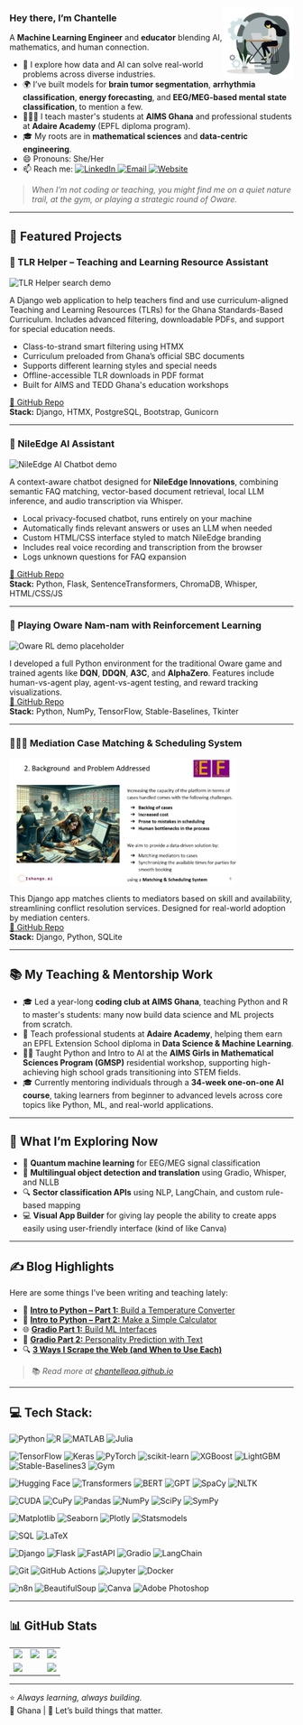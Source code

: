 <img width="25%" align="right" alt="Chantelle working"
src="https://github.com/ChantelleAA/ChantelleAA/blob/main/94528-programmer.gif" />

### Hey there, I’m Chantelle


A **Machine Learning Engineer** and **educator** blending AI, mathematics, and human connection.

- 🧠 I explore how data and AI can solve real-world problems across diverse industries.
- 🌍 I’ve built models for **brain tumor segmentation**, **arrhythmia classification**, **energy forecasting**, and **EEG/MEG-based mental state classification**, to mention a few.
- 👩🏾‍🏫 I teach master's students at **AIMS Ghana** and professional students at **Adaire Academy** (EPFL diploma program).
- 🎓 My roots are in **mathematical sciences** and **data-centric engineering**.
- 😄 Pronouns: She/Her  
- 📫 Reach me:
  <a href="https://linkedin.com/in/chantelleaa" target="_blank">
    <img alt="LinkedIn" src="https://img.shields.io/badge/LinkedIn-blue?logo=linkedin&logoColor=white">
  </a>
  <a href="chantelatta@gmail.com">
    <img alt="Email" src="https://img.shields.io/badge/Email-D14836?style=flat&logo=gmail&logoColor=white">
  </a>
  <a href="https://chantelleaa.github.io" target="_blank">
    <img alt="Website" src="https://img.shields.io/badge/Blog-000000?style=flat&logo=github&logoColor=white">
  </a>


<!--          [chantelatta@gmail.com](mailto:chantelatta@gmail.com) | [Website](https://chantelleaa.github.io) | [LinkedIn](https://linkedin.com/in/chantelleaa) -->

> *When I’m not coding or teaching, you might find me on a quiet nature trail, at the gym, or playing a strategic round of Oware.*

---

## 🌟 Featured Projects

### 📘 TLR Helper – Teaching and Learning Resource Assistant  
<img src="https://github.com/ChantelleAA/ChantelleAA/blob/main/tlr_helper%20(2).gif" align="center" width="80%" alt="TLR Helper search demo" />

A Django web application to help teachers find and use curriculum-aligned Teaching and Learning Resources (TLRs) for the Ghana Standards-Based Curriculum. Includes advanced filtering, downloadable PDFs, and support for special education needs.

- Class-to-strand smart filtering using HTMX  
- Curriculum preloaded from Ghana’s official SBC documents  
- Supports different learning styles and special needs  
- Offline-accessible TLR downloads in PDF format  
- Built for AIMS and TEDD Ghana's education workshops  

[🔗 GitHub Repo](https://github.com/ChantelleAA/tlr_app)  
**Stack:** Django, HTMX, PostgreSQL, Bootstrap, Gunicorn

---

### 🤖 NileEdge AI Assistant
<img width="80%" align="center" alt="NileEdge AI Chatbot demo"
src="https://github.com/ChantelleAA/ChantelleAA/blob/main/nileedgechatbot.gif" />

A context-aware chatbot designed for **NileEdge Innovations**, combining semantic FAQ matching, vector-based document retrieval, local LLM inference, and audio transcription via Whisper.

- Local privacy-focused chatbot, runs entirely on your machine  
- Automatically finds relevant answers or uses an LLM when needed  
- Custom HTML/CSS interface styled to match NileEdge branding  
- Includes real voice recording and transcription from the browser  
- Logs unknown questions for FAQ expansion

[🔗 GitHub Repo](https://github.com/ChantelleAA/response_aigent)  
**Stack:** Python, Flask, SentenceTransformers, ChromaDB, Whisper, HTML/CSS/JS

---

### 🧮 Playing Oware Nam-nam with Reinforcement Learning  
<img src="https://github.com/ChantelleAA/ChantelleAA/blob/main/oware_demo1.gif" align="center" width="80%" alt="Oware RL demo placeholder" />

I developed a full Python environment for the traditional Oware game and trained agents like **DQN**, **DDQN**, **A3C**, and **AlphaZero**. Features include human-vs-agent play, agent-vs-agent testing, and reward tracking visualizations.  
[🔗 GitHub Repo](https://github.com/ChantelleAA/Reinforcement_Learning_Oware)  
**Stack:** Python, NumPy, TensorFlow, Stable-Baselines, Tkinter

---

### 🧑🏾‍⚖️ Mediation Case Matching & Scheduling System  
<img src="https://github.com/ChantelleAA/ChantelleAA/blob/main/def.gif" align="center" width="80%" alt="Mediation system solution slides" />

This Django app matches clients to mediators based on skill and availability, streamlining conflict resolution services. Designed for real-world adoption by mediation centers.  
[🔗 GitHub Repo](https://github.com/ChantelleAA/Matching_and_Scheduling_System)  
**Stack:** Django, Python, SQLite

---

## 📚 My Teaching & Mentorship Work

- 🎓 Led a year-long **coding club at AIMS Ghana**, teaching Python and R to master's students: many now build data science and ML projects from scratch.
- 📘 Teach professional students at **Adaire Academy**, helping them earn an EPFL Extension School diploma in **Data Science & Machine Learning**.
- 🧕🏾 Taught Python and Intro to AI at the **AIMS Girls in Mathematical Sciences Program (GMSP)** residential workshop, supporting high-achieving high school grads transitioning into STEM fields.
- 🎓 Currently mentoring individuals through a **34-week one-on-one AI course**, taking learners from beginner to advanced levels across core topics like Python, ML, and real-world applications.

---

## 🧠 What I’m Exploring Now

- 🧬 **Quantum machine learning** for EEG/MEG signal classification  
- 💬 **Multilingual object detection and translation** using Gradio, Whisper, and NLLB  
- 🔍 **Sector classification APIs** using NLP, LangChain, and custom rule-based mapping  
- 💻 **Visual App Builder** for giving lay people the ability to create apps easily using user-friendly interface (kind of like Canva)

---

## ✍️ Blog Highlights

Here are some things I’ve been writing and teaching lately:

- 📘 [**Intro to Python – Part 1:** Build a Temperature Converter](https://chantelleaa.github.io/archivers/introduction-to-python-in-6-lessons-part-1)  
- 🧮 [**Intro to Python – Part 2:** Make a Simple Calculator](https://chantelleaa.github.io/archivers/introduction-to-python-in-6-lessons-part-1)
- 🌐 [**Gradio Part 1:** Build ML Interfaces](https://chantelleaa.github.io/archivers/intro-to-gradio-part-1)  
- 🧠 [**Gradio Part 2:** Personality Prediction with Text](https://chantelleaa.github.io/archivers/intro-to-gradio-part-2)
- 🔍 [**3 Ways I Scrape the Web (and When to Use Each)**](https://chantelleaa.github.io/archivers/intro-to-web-scraping)

> 📚 *Read more at [chantelleaa.github.io](https://chantelleaa.github.io)*

---

## 💻 Tech Stack:

![Python](https://img.shields.io/badge/python-3670A0?style=for-the-badge&logo=python&logoColor=ffdd54)
![R](https://img.shields.io/badge/R-276DC3?style=for-the-badge&logo=r&logoColor=white)
![MATLAB](https://img.shields.io/badge/MATLAB-%23e37922.svg?style=for-the-badge&logo=Mathworks&logoColor=white)
![Julia](https://img.shields.io/badge/Julia-9558B2?style=for-the-badge&logo=julia&logoColor=white)

![TensorFlow](https://img.shields.io/badge/TensorFlow-%23FF6F00.svg?style=for-the-badge&logo=TensorFlow&logoColor=white)
![Keras](https://img.shields.io/badge/Keras-D00000?style=for-the-badge&logo=keras&logoColor=white)
![PyTorch](https://img.shields.io/badge/PyTorch-%23EE4C2C.svg?style=for-the-badge&logo=PyTorch&logoColor=white)
![scikit-learn](https://img.shields.io/badge/scikit--learn-%23F7931E.svg?style=for-the-badge&logo=scikit-learn&logoColor=white)
![XGBoost](https://img.shields.io/badge/XGBoost-%230079C1.svg?style=for-the-badge&logo=xgboost&logoColor=white)
![LightGBM](https://img.shields.io/badge/LightGBM-FF7043?style=for-the-badge&logo=lightgbm&logoColor=white)
![Stable-Baselines3](https://img.shields.io/badge/Stable--Baselines3-000000?style=for-the-badge&logo=python&logoColor=white)
![Gym](https://img.shields.io/badge/OpenAI%20Gym-0081A7?style=for-the-badge&logo=openai&logoColor=white)

![Hugging Face](https://img.shields.io/badge/HuggingFace-FFD21F?style=for-the-badge&logo=huggingface&logoColor=black)
![Transformers](https://img.shields.io/badge/Transformers-FFB000?style=for-the-badge&logo=python&logoColor=white)
![BERT](https://img.shields.io/badge/BERT-1C1C1C?style=for-the-badge&logo=bert&logoColor=white)
![GPT](https://img.shields.io/badge/GPT-6E40C9?style=for-the-badge&logo=openai&logoColor=white)
![SpaCy](https://img.shields.io/badge/SpaCy-09A3D5?style=for-the-badge&logo=spacy&logoColor=white)
![NLTK](https://img.shields.io/badge/NLTK-1A237E?style=for-the-badge&logo=nltk&logoColor=white)

![CUDA](https://img.shields.io/badge/CUDA-76B900?style=for-the-badge&logo=nvidia&logoColor=white)
![CuPy](https://img.shields.io/badge/CuPy-002A3A?style=for-the-badge&logo=python&logoColor=white)
![Pandas](https://img.shields.io/badge/pandas-%23150458.svg?style=for-the-badge&logo=pandas&logoColor=white)
![NumPy](https://img.shields.io/badge/NumPy-013243?style=for-the-badge&logo=numpy&logoColor=white)
![SciPy](https://img.shields.io/badge/SciPy-8CAAE6?style=for-the-badge&logo=scipy&logoColor=white)
![SymPy](https://img.shields.io/badge/SymPy-3776AB?style=for-the-badge&logo=sympy&logoColor=white)

![Matplotlib](https://img.shields.io/badge/Matplotlib-%23ffffff.svg?style=for-the-badge&logo=Matplotlib&logoColor=black)
![Seaborn](https://img.shields.io/badge/Seaborn-2E3B4E?style=for-the-badge&logo=python&logoColor=white)
![Plotly](https://img.shields.io/badge/Plotly-%233F4F75.svg?style=for-the-badge&logo=plotly&logoColor=white)
![Statsmodels](https://img.shields.io/badge/Statsmodels-4B8BBE?style=for-the-badge&logo=python&logoColor=white)

![SQL](https://img.shields.io/badge/sql-%23007ACC.svg?style=for-the-badge&logo=sqlite&logoColor=white)
![LaTeX](https://img.shields.io/badge/LaTeX-008080?style=for-the-badge&logo=latex&logoColor=white)

![Django](https://img.shields.io/badge/django-%23092E20.svg?style=for-the-badge&logo=django&logoColor=white)
![Flask](https://img.shields.io/badge/Flask-000000?style=for-the-badge&logo=flask&logoColor=white)
![FastAPI](https://img.shields.io/badge/FastAPI-009688?style=for-the-badge&logo=fastapi&logoColor=white)
![Gradio](https://img.shields.io/badge/Gradio-%23404eed.svg?style=for-the-badge&logo=gradio&logoColor=white)
![LangChain](https://img.shields.io/badge/LangChain-%23black?style=for-the-badge)

![Git](https://img.shields.io/badge/git-%23F05033.svg?style=for-the-badge&logo=git&logoColor=white)
![GitHub Actions](https://img.shields.io/badge/github%20actions-%232671E5.svg?style=for-the-badge&logo=githubactions&logoColor=white)
![Jupyter](https://img.shields.io/badge/Jupyter-F37626?style=for-the-badge&logo=jupyter&logoColor=white)
![Docker](https://img.shields.io/badge/Docker-2496ED?style=for-the-badge&logo=docker&logoColor=white)

![n8n](https://img.shields.io/badge/n8n-ef6830?style=for-the-badge&logo=n8n&logoColor=white)
![BeautifulSoup](https://img.shields.io/badge/BeautifulSoup-4B8BBE?style=for-the-badge&logo=python&logoColor=white)
![Canva](https://img.shields.io/badge/Canva-00C4CC?style=for-the-badge&logo=canva&logoColor=white)
![Adobe Photoshop](https://img.shields.io/badge/Photoshop-31A8FF?style=for-the-badge&logo=adobephotoshop&logoColor=white)


---

## 📊 GitHub Stats

<table>
  <tr>
    <td>
      <img src="https://github-readme-stats.vercel.app/api?username=ChantelleAA&show_icons=true&theme=dark&hide_border=true&include_all_commits=true&count_private=true&cache_seconds=1800" />
    </td>
    <td>
      <img src="https://github-readme-streak-stats.herokuapp.com/?user=ChantelleAA&theme=dark&hide_border=true" />
    </td>
    <td>
      <img src="https://github-readme-stats.vercel.app/api/top-langs/?username=ChantelleAA&theme=dark&hide_border=true&layout=donut" />
    </td>
  </tr>
  <tr>
    <td colspan="2">
      <img src="https://github-profile-summary-cards.vercel.app/api/cards/profile-details?username=ChantelleAA&theme=dark" />
    </td>
    <td>
      <img src="https://github-profile-trophy.vercel.app/?username=ChantelleAA&theme=dark&margin-w=10&row=2&column=3" />
    </td>
  </tr>
</table>

---

⭐️ *Always learning, always building.*  
📍 Ghana | 🤝 Let’s build things that matter.
